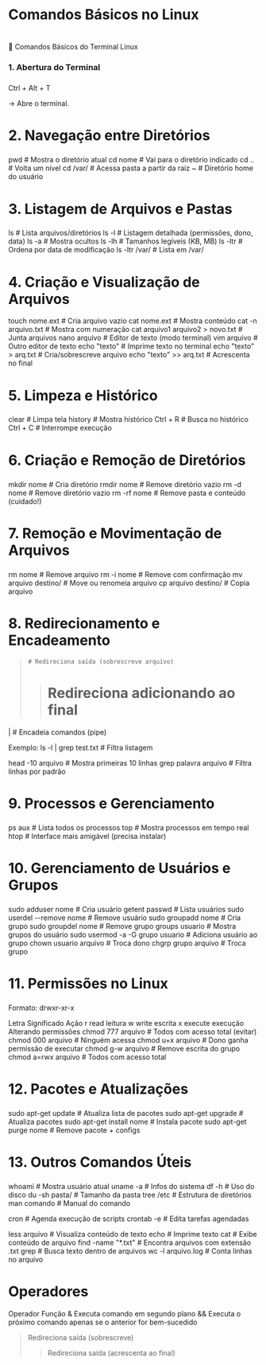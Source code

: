 # Comandos Básicos no Linux <h1>
🧠 Comandos Básicos do Terminal Linux

### 1. Abertura do Terminal <h3>
Ctrl + Alt + T


→ Abre o terminal.

# 2. Navegação entre Diretórios <h3>
pwd                # Mostra o diretório atual
cd nome            # Vai para o diretório indicado
cd ..              # Volta um nível
cd /var/           # Acessa pasta a partir da raiz
~                  # Diretório home do usuário

# 3. Listagem de Arquivos e Pastas <h3>
ls                 # Lista arquivos/diretórios
ls -l              # Listagem detalhada (permissões, dono, data)
ls -a              # Mostra ocultos
ls -lh             # Tamanhos legíveis (KB, MB)
ls -ltr            # Ordena por data de modificação
ls -ltr /var/      # Lista em /var/

# 4. Criação e Visualização de Arquivos
touch nome.ext                 # Cria arquivo vazio
cat nome.ext                   # Mostra conteúdo
cat -n arquivo.txt             # Mostra com numeração
cat arquivo1 arquivo2 > novo.txt  # Junta arquivos
nano arquivo                   # Editor de texto (modo terminal)
vim arquivo                    # Outro editor de texto
echo "texto"                   # Imprime texto no terminal
echo "texto" > arq.txt         # Cria/sobrescreve arquivo
echo "texto" >> arq.txt        # Acrescenta no final

# 5. Limpeza e Histórico <h3>
clear        # Limpa tela
history      # Mostra histórico
Ctrl + R     # Busca no histórico
Ctrl + C     # Interrompe execução

# 6. Criação e Remoção de Diretórios <h3>
mkdir nome       # Cria diretório
rmdir nome       # Remove diretório vazio
rm -d nome       # Remove diretório vazio
rm -rf nome      # Remove pasta e conteúdo (cuidado!)

# 7. Remoção e Movimentação de Arquivos <h3>
rm nome                  # Remove arquivo
rm -i nome               # Remove com confirmação
mv arquivo destino/      # Move ou renomeia arquivo
cp arquivo destino/      # Copia arquivo

# 8. Redirecionamento e Encadeamento
>     # Redireciona saída (sobrescreve arquivo)
>>    # Redireciona adicionando ao final
|     # Encadeia comandos (pipe)

Exemplo: ls -l | grep test.txt   # Filtra listagem

head -10 arquivo                 # Mostra primeiras 10 linhas
grep palavra arquivo             # Filtra linhas por padrão

# 9. Processos e Gerenciamento <h3>
ps aux      # Lista todos os processos
top         # Mostra processos em tempo real
htop        # Interface mais amigável (precisa instalar)

# 10. Gerenciamento de Usuários e Grupos <h3>
sudo adduser nome                  # Cria usuário
getent passwd                      # Lista usuários
sudo userdel --remove nome         # Remove usuário
sudo groupadd nome                 # Cria grupo
sudo groupdel nome                 # Remove grupo
groups usuario                     # Mostra grupos do usuário
sudo usermod -a -G grupo usuario   # Adiciona usuário ao grupo
chown usuario arquivo              # Troca dono
chgrp grupo arquivo                # Troca grupo

# 11. Permissões no Linux <h3>

Formato: drwxr-xr-x

Letra	Significado	Ação
r	read	leitura
w	write	escrita
x	execute	execução
Alterando permissões
chmod 777 arquivo    # Todos com acesso total (evitar)
chmod 000 arquivo    # Ninguém acessa
chmod u+x arquivo    # Dono ganha permissão de executar
chmod g-w arquivo    # Remove escrita do grupo
chmod a=rwx arquivo  # Todos com acesso total

# 12. Pacotes e Atualizações <h3>
sudo apt-get update       # Atualiza lista de pacotes
sudo apt-get upgrade      # Atualiza pacotes
sudo apt-get install nome # Instala pacote
sudo apt-get purge nome   # Remove pacote + configs

# 13. Outros Comandos Úteis <h3>
whoami                   # Mostra usuário atual
uname -a                 # Infos do sistema
df -h                    # Uso do disco
du -sh pasta/            # Tamanho da pasta
tree /etc                # Estrutura de diretórios
man comando              # Manual do comando

cron                     # Agenda execução de scripts
crontab -e               # Edita tarefas agendadas

less arquivo             # Visualiza conteúdo de texto
echo                     # Imprime texto
cat                      # Exibe conteúdo de arquivo
find -name "*.txt"       # Encontra arquivos com extensão .txt
grep                     # Busca texto dentro de arquivos
wc -l arquivo.log        # Conta linhas no arquivo

# Operadores
Operador	Função
&	Executa comando em segundo plano
&&	Executa o próximo comando apenas se o anterior for bem-sucedido
>	Redireciona saída (sobrescreve)
>>	Redireciona saída (acrescenta ao final)
